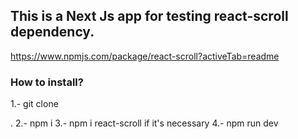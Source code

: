 
## This is a Next Js app for testing react-scroll dependency.

https://www.npmjs.com/package/react-scroll?activeTab=readme

### How to install?

1.- git clone <Main URL> .
2.- npm i
3.- npm i react-scroll if it's necessary
4.- npm run dev
